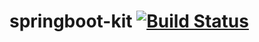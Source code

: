 # springboot-kit [![Build Status](https://travis-ci.org/rcalso/springboot-kit.svg?branch=master)](https://travis-ci.org/rcalso/springboot-kit)
